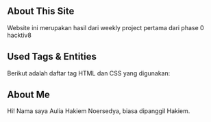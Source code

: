 <h2>About This Site</h2>
Website ini merupakan hasil dari weekly project pertama dari phase 0 hacktiv8

<h2>Used Tags &amp; Entities</h2>
Berikut adalah daftar tag HTML dan CSS yang digunakan:

<h2>About Me</h2>
Hi! Nama saya Aulia Hakiem Noersedya, biasa dipanggil Hakiem. 
